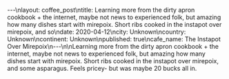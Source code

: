 ---\nlayout: coffee_post\ntitle: Learning more from the dirty apron cookbook + the internet, maybe not news to experienced folk, but amazing how many dishes start with mirepoix. Short ribs cooked in the instapot over mirepoix, and so\ndate: 2020-04-12\ncity: Unknown\ncountry: Unknown\ncontinent: Unknown\npublished: true\ncafe_name: The Instapot Over Mirepoix\n---\n\nLearning more from the dirty apron cookbook + the internet, maybe not news to experienced folk, but amazing how many dishes start with mirepoix. Short ribs cooked in the instapot over mirepoix, and some asparagus. Feels pricey- but was maybe 20 bucks all in.